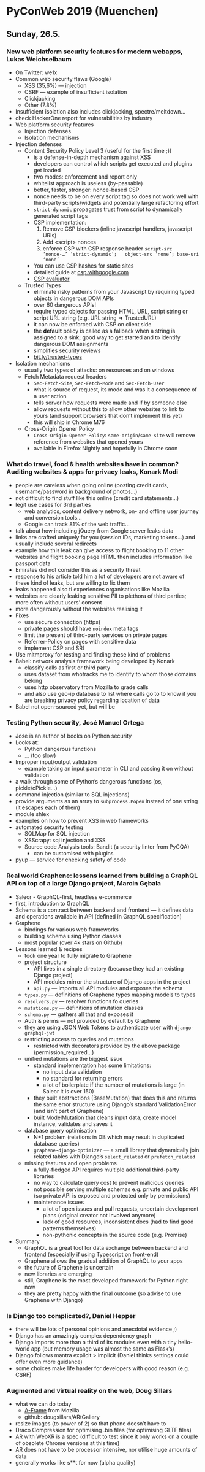 # PyConWeb 2019 (Muenchen)

## Sunday, 26.5.

### New web platform security features for modern webapps, Lukas Weichselbaum

* On Twitter: we1x
* Common web security flaws (Google)
	* XSS (35,6%) — injection
	* CSRF — example of insufficient isolation
	* Clickjacking
	* Other (7.8%)
* Insufficient isolation also includes clickjacking, spectre/meltdown…
* check HackerOne report for vulnerabilities by industry
* Web platform security features
	* Injection defenses
	* Isolation mechanisms
* Injection defenses
	* Content Security Policy Level 3 (useful for the first time ;))
		* is a defense-in-depth mechanism against XSS
		* developers can control which scripts get executed and plugins get loaded
		* two modes: enforcement and report only
		* whitelist approach is useless (by-passable)
		* better, faster, stronger: nonce-based CSP
		* nonce needs to be on every script tag so does not work well with third-party scripts/widgets and potentially large refactoring effort
		* `strict-dynamic` propagates trust from script to dynamically generated script tags
		* CSP implementation:
			1. Remove CSP blockers (inline javascript handlers, javascript URIs)
			2. Add &lt;script> nonces
			3. enforce CSP with CSP response header
			 ``
			 script-src ‘nonce-…’ ‘strict-dynamic’;  
			 object-src ‘none’; base-uri ‘none’
			 ``
		* You can use CSP hashes for static sites
		* detailed guide at [csp.withgoogle.com](https://csp.withgoogle.com)
		* [CSP evaluator](https://csp-evaluator.withgoogle.com)
	* Trusted Types
		* eliminate risky patterns from your Javascript by requiring typed objects in dangerous DOM APIs
		* over 60 dangerous APIs!
		* require typed objects for passing HTML, URL, script string or script URL string (e.g. URL string => TrustedURL)
		* it can now be enforced with CSP on client side
		* the **default** policy is called as a fallback when a string is assigned to a sink; good way to get started and to identify dangerous DOM assignments
		* simplifies security reviews
		* [bit.ly/trusted-types](https://bit.ly/trusted-types)
* Isolation mechanisms
	* usually two types of attacks: on resources and on windows
	* Fetch Metadata request headers
		* `Sec-Fetch-Site`, `Sec-Fetch-Mode` and `Sec-Fetch-User`
		* what is source of request, its mode and was it a consequence of a user action
		* tells server how requests were made and if by someone else
		* allow requests without this to allow other websites to link to yours (and support browsers that don’t implement this yet)
		* this will ship in Chrome M76
	* Cross-Origin Opener Policy
		* `Cross-Origin-Opener-Policy`: `same-origin`/`same-site` will remove reference from websites that opened yours
		* available in Firefox Nightly and hopefully in Chrome soon


### What do travel, food & health websites have in common? Auditing websites & apps for privacy leaks, Konark Modi

* people are careless when going online (posting credit cards, username/password in background of photos…)
* not difficult to find stuff like this online (credit card statements…)
* legit use cases for 3rd parties
	* web analytics, content delivery network, on- and offline user journey and conversion tools…
	* Google can track 81% of the web traffic…
* talk about how including jQuery from Google server leaks data
* links are crafted uniquely for you (session IDs, marketing tokens…) and usually include several redirects
* example how this leak can give access to flight booking to 11 other websites and flight booking page HTML then includes information like passport data
* Emirates did not consider this as a security threat
* response to his article told him a lot of developers are not aware of these kind of leaks, but are willing to fix them
* leaks happened also ti experiences organisations like Mozilla
* websites are clearly leaking sensitive PII to plethora of third parties; more often without users’ consent
* more dangerously without the websites realising it
* Fixes
	* use secure connection (https)
	* private pages should have `noindex` meta tags
	* limit the present of third-party services on private pages
	* Referrer-Policy on pages with sensitive data
	* implement CSP and SRI
* Use mitmproxy for testing and finding these kind of problems
* Babel: network analysis framework being developed by Konark
	* classify calls as first or third party
	* uses dataset from whotracks.me to identify to whom those domains belong
	* uses http observatory from Mozilla to grade calls
	* and also use geo-ip database to list where calls go to to know if you are breaking privacy policy regarding location of data
* Babel not open-sourced yet, but will be


### Testing Python security, José Manuel Ortega

* Jose is an author of books on Python security
* Looks at:
	* Python dangerous functions
	* … (too slow)
* Improper input/output validation
	* example taking an input parameter in CLI and passing it on without validation
* a walk through some of Python’s dangerous functions (os, pickle/cPickle…)
* command injection (similar to SQL injections)
* provide arguments as an array to `subprocess.Popen` instead of one string (it escapes each of them)
* module shlex
* examples on how to prevent XSS in web frameworks
* automated security testing
	* SQLMap for SQL injection
	* XSScrapy: sql injection and XSS
	* Source code Analysis tools: Bandit (a security linter from PyCQA)
		* can be customised with plugins
* pyup — service for checking safety of code


### Real world Graphene: lessons learned from building a GraphQL API on top of a large Django project, Marcin Gębala

* Saleor - GraphQL-first, headless e-commerce
* first, introduction to GraphQL
* Schema is a contract between backend and frontend — it defines data and operations available in API (defined in GraphQL specification)
* Graphene
	* bindings for various web frameworks
	* building schema using Python classes
	* most popular (over 4k stars on Github)
* Lessons learned & recipes
	* took one year to fully migrate to Graphene
	* project structure
		* API lives in a single directory (because they had an existing Django project)
		* API modules mirror the structure of Django apps in the project
		* `api.py` — imports all API modules and exposes the schema
	* `types.py` — definitions of Graphene types mapping models to types
	* `resolvers.py` — resolver functions fo queries
	* `mutations.py` — definitions of mutation classes
	* `schema.py` — gathers all that and exposes it
	* Auth & perms — not provided by default by Graphene
	* they are using JSON Web Tokens to authenticate user with `django-graphql-jwt`
	* restricting access to queries and mutations
		* restricted with decorators provided by the above package (permission_required…)
	* unified mutations are the biggest issue
		* standard implementation has some limitations:
			* no input data validation
			* no standard for returning errors
			* a lot of boilerplate if the number of mutations is large (in Saleor it is over 150)
		* they built abstractions (BaseMutation) that does this and returns the same error structure using Django’s standard ValidationError (and isn’t part of Graphene)
		* built ModelMutation that cleans input data, create model instance, validates and saves it
	* database query optimisation
		* N+1 problem (relations in DB which may result in duplicated database queries)
		* `graphene-django-optimizer` — a small library that dynamically join related tables with Django’s `select_related` or `prefetch_related`
	* missing features and open problems
		* a fully-fledged API requires multiple additional third-party libraries
		* no way to calculate query cost to prevent malicious queries
		* not possible serving multiple schemas e.g. private and public API (so private API is exposed and protected only by permissions)
		* maintenance issues
			*  a lot of open issues and pull requests, uncertain development plans (original creator not involved anymore)
			* lack of good resources, inconsistent docs (had to find good patterns themselves)
			* non-pythonic concepts in the source code (e.g. Promise)
* Summary
	* GraphQL is a great tool for data exchange between backend and frontend (especially if using Typescript on front-end)
	* Graphene allows the gradual addition of GraphQL to your apps
	* the future of Graphene is uncertain
	* new libraries are emerging
	* still, Graphene is the most developed framework for Python right now
	* they are pretty happy with the final outcome (so advise to use Graphene with Django)


### Is Django too complicated?, Daniel Hepper

* there will be lots of personal opinions and anecdotal evidence ;)
* Django has an amazingly complex dependency graph
* Django imports more than a third of its modules even with a tiny hello-world app (but memory usage was almost the same as Flask’s)
* Django follows mantra explicit > implicit (Daniel thinks settings could offer even more guidance)
* some choices make life harder for developers with good reason (e.g. CSRF)


### Augmented and virtual reality on the web, Doug Sillars

* what we can do today
	* [A-Frame](https://aframe.io) from Mozilla
	* github: dougsillars/ARtGallery
* resize images (to power of 2) so that phone doesn’t have to
* Draco Compression for optimising .bin files (for optimising GLTF files)
* AR with WebXR is a spec (difficult to test since it only works on a couple of obsolete Chrome versions at this time)
* AR does not have to be processor intensive, nor utilise huge amounts of data
* generally works like s**t for now (alpha quality)
